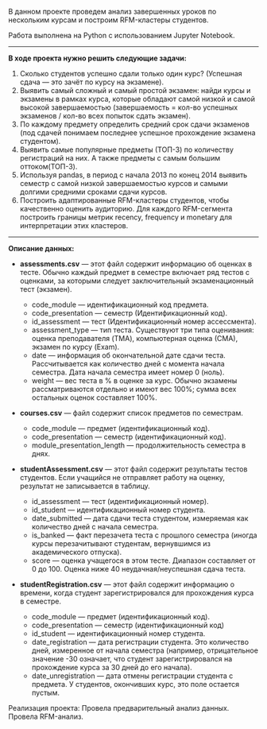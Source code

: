 В данном проекте проведем анализ завершенных уроков по нескольким курсам и построим RFM-кластеры студентов.

Работа выполнена на Python с использованием Jupyter Notebook.

<hr>

**В ходе проекта нужно решить следующие задачи:**

1. Сколько студентов успешно сдали только один курс? (Успешная сдача — это зачёт по курсу на экзамене).
2. Выявить самый сложный и самый простой экзамен: найди курсы и экзамены в рамках курса, которые обладают самой низкой и самой высокой завершаемостью (завершаемость = кол-во успешных экзаменов / кол-во всех попыток сдать экзамен).
3. По каждому предмету определить средний срок сдачи экзаменов (под сдачей понимаем последнее успешное прохождение экзамена студентом).
4. Выявить самые популярные предметы (ТОП-3) по количеству регистраций на них. А также предметы с самым большим оттоком(ТОП-3).
5. Используя pandas, в период с начала 2013 по конец 2014 выявить семестр с самой низкой завершаемостью курсов и самыми долгими средними сроками сдачи курсов. 
6. Построить адаптированные RFM-кластеры студентов, чтобы качественно оценить аудиторию. Для каждого RFM-сегмента построить границы метрик recency, frequency и monetary для интерпретации этих кластеров. 

<hr>

**Описание данных:**

* **assessments.csv** — этот файл содержит информацию об оценках в тесте. Обычно каждый предмет в семестре включает ряд тестов с оценками, за которыми следует заключительный экзаменационный тест (экзамен).
     - code_module — идентификационный код предмета.
     - code_presentation — семестр (Идентификационный код).
     - id_assessment — тест (Идентификационный номер ассессмента).
     - assessment_type — тип теста. Существуют три типа оценивания: оценка преподавателя (TMA), компьютерная оценка (СМА), экзамен по курсу (Exam).
     - date — информация об окончательной дате сдачи теста. Рассчитывается как количество дней с момента начала семестра. Дата начала семестра имеет номер 0 (ноль).
     - weight — вес теста в % в оценке за курс. Обычно экзамены рассматриваются отдельно и имеют вес 100%; сумма всех остальных оценок составляет 100%.

* **courses.csv** — файл содержит список предметов по семестрам.
     - code_module — предмет (идентификационный код).
     - code_presentation — семестр (идентификационный код).
     - module_presentation_length — продолжительность семестра в днях.

* **studentAssessment.csv** — этот файл содержит результаты тестов студентов. Если учащийся не отправляет работу на оценку, результат не записывается в таблицу.
     - id_assessment — тест (идентификационный номер).
     - id_student — идентификационный номер студента.
     - date_submitted — дата сдачи теста студентом, измеряемая как количество дней с начала семестра.
     - is_banked — факт перезачета теста с прошлого семестра (иногда курсы перезачитывают студентам, вернувшимся из академического отпуска).
     - score — оценка учащегося в этом тесте. Диапазон составляет от 0 до 100. Оценка ниже 40 неудачная/неуспешная сдача теста.

* **studentRegistration.csv** — этот файл содержит информацию о времени, когда студент зарегистрировался для прохождения курса в семестре.
     - code_module — предмет (идентификационный код).
     - code_presentation — семестр (идентификационный код)
     - id_student — идентификационный номер студента.
     - date_registration — дата регистрации студента. Это количество дней, измеренное от начала семестра (например, отрицательное значение -30 означает, что студент зарегистрировался на прохождение курса за 30 дней до его начала).
     - date_unregistration — дата отмены регистрации студента с предмета. У студентов, окончивших курс, это поле остается пустым.

Реализация проекта:
Провела предварительный анализ данных.
Провела RFM-анализ.
